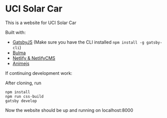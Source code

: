 # UCI Solar Car

This is a website for UCI Solar Car

Built with:
* [GatsbyJS](https://www.gatsbyjs.org/) (Make sure you have the CLI installed ```npm install -g gatsby-cli```)
* [Bulma](https://bulma.io/)
* [Netlify & NetlifyCMS](https://www.netlify.com/)
* [Animejs](https://animejs.com/)

If continuing development work:

After cloning, run 
```
npm install
npm run css-build
gatsby develop
```

Now the website should be up and running on localhost:8000
